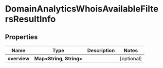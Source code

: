 # DomainAnalyticsWhoisAvailableFiltersResultInfo


## Properties

| Name | Type | Description | Notes |
|------------ | ------------- | ------------- | -------------|
**overview** | **Map<String, String>** |  |[optional]|